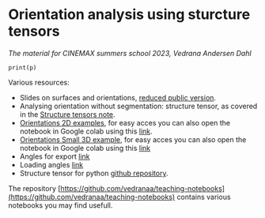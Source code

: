 # Orientation analysis using sturcture tensors

*The material for CINEMAX summers school 2023, Vedrana Andersen Dahl*

```
print(p)
```

Various resources:
- Slides on surfaces and orientations, [reduced public version](https://drive.google.com/file/d/115D8DAnExdRdPLwEFTq9gLhr-5adgAwp/view).
- Analysing orientation without segmentation: structure tensor, as covered in the  [Structure tensors note](http://people.compute.dtu.dk/vand/notes/ST_intro.pdf).
- [Orientations 2D examples](https://github.com/vedranaa/teaching-notebooks/blob/main/Orientations_2D_examples.ipynb), for easy acces you can also open the notebook in Google colab using this [link](https://colab.research.google.com/github/vedranaa/teaching-notebooks/blob/main/Orientations_2D_examples.ipynb).
- [Orientations Small 3D example](https://github.com/vedranaa/teaching-notebooks/blob/main/Orientations_Small_3D_example.ipynb), for easy acces you can also open the notebook in Google colab using this [link](https://colab.research.google.com/github/vedranaa/teaching-notebooks/blob/main/Orientations_Small_3D_example.ipynb)
- Angles for export [link](https://colab.research.google.com/drive/1TZHVpereLjE74lr3I5z0fjrIX481JCPn?usp=sharing)
- Loading angles [link](https://colab.research.google.com/drive/117CcjGvk62YJIy9byoHvriNnFSz9GnNq?usp=sharing)
- Structure tensor for python [github repository](https://github.com/Skielex/structure-tensor).


The repository [https://github.com/vedranaa/teaching-notebooks](https://github.com/vedranaa/teaching-notebooks) contains various notebooks you may find usefull. 


